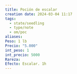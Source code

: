```yaml
---
title: Poción de escalar
creation date: 2024-03-04 11:17
tags:
  - state/seedling
  - type/note
  - om/poc
aliases: 
Peso: 1 lb
Precio: "5.000"
int_peso: 1
int_precio: 5000
Rareza: 
Efecto: Escalar. 1h
---
```

